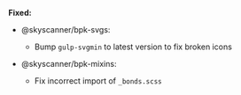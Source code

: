 **Fixed:**

- @skyscanner/bpk-svgs:
    - Bump `gulp-svgmin` to latest version to fix broken icons

- @skyscanner/bpk-mixins:
    - Fix incorrect import of `_bonds.scss`